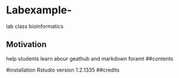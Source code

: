 # Labexample-
lab class bioinformatics


## Motivation
help students learn abour geathub and markdown foramt
##contents

#installation
Rstudio version  1.2.1335
##credits
